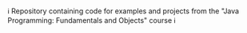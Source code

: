 ℹ️ Repository containing code for examples and projects from the "Java Programming: Fundamentals and Objects" course ℹ️
